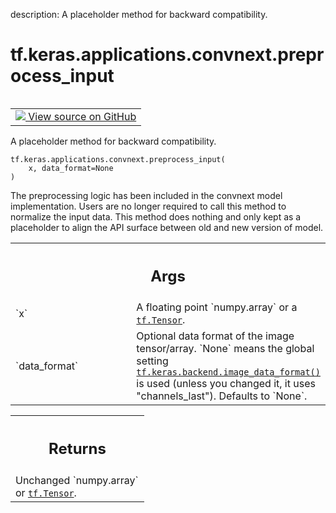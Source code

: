 description: A placeholder method for backward compatibility.

<div itemscope itemtype="http://developers.google.com/ReferenceObject">
<meta itemprop="name" content="tf.keras.applications.convnext.preprocess_input" />
<meta itemprop="path" content="Stable" />
</div>

# tf.keras.applications.convnext.preprocess_input

<!-- Insert buttons and diff -->

<table class="tfo-notebook-buttons tfo-api nocontent" align="left">
<td>
  <a target="_blank" href="https://github.com/keras-team/keras/tree/v2.15.0/keras/applications/convnext.py#L747-L766">
    <img src="https://www.tensorflow.org/images/GitHub-Mark-32px.png" />
    View source on GitHub
  </a>
</td>
</table>



A placeholder method for backward compatibility.


<pre class="devsite-click-to-copy prettyprint lang-py tfo-signature-link">
<code>tf.keras.applications.convnext.preprocess_input(
    x, data_format=None
)
</code></pre>



<!-- Placeholder for "Used in" -->

The preprocessing logic has been included in the convnext model
implementation. Users are no longer required to call this method to
normalize the input data. This method does nothing and only kept as a
placeholder to align the API surface between old and new version of model.

<!-- Tabular view -->
 <table class="responsive fixed orange">
<colgroup><col width="214px"><col></colgroup>
<tr><th colspan="2"><h2 class="add-link">Args</h2></th></tr>

<tr>
<td>
`x`<a id="x"></a>
</td>
<td>
A floating point `numpy.array` or a <a href="../../../../tf/Tensor.md"><code>tf.Tensor</code></a>.
</td>
</tr><tr>
<td>
`data_format`<a id="data_format"></a>
</td>
<td>
Optional data format of the image tensor/array. `None` means
the global setting <a href="../../../../tf/keras/backend/image_data_format.md"><code>tf.keras.backend.image_data_format()</code></a> is used
(unless you changed it, it uses "channels_last").
Defaults to `None`.
</td>
</tr>
</table>



<!-- Tabular view -->
 <table class="responsive fixed orange">
<colgroup><col width="214px"><col></colgroup>
<tr><th colspan="2"><h2 class="add-link">Returns</h2></th></tr>
<tr class="alt">
<td colspan="2">
Unchanged `numpy.array` or <a href="../../../../tf/Tensor.md"><code>tf.Tensor</code></a>.
</td>
</tr>

</table>

